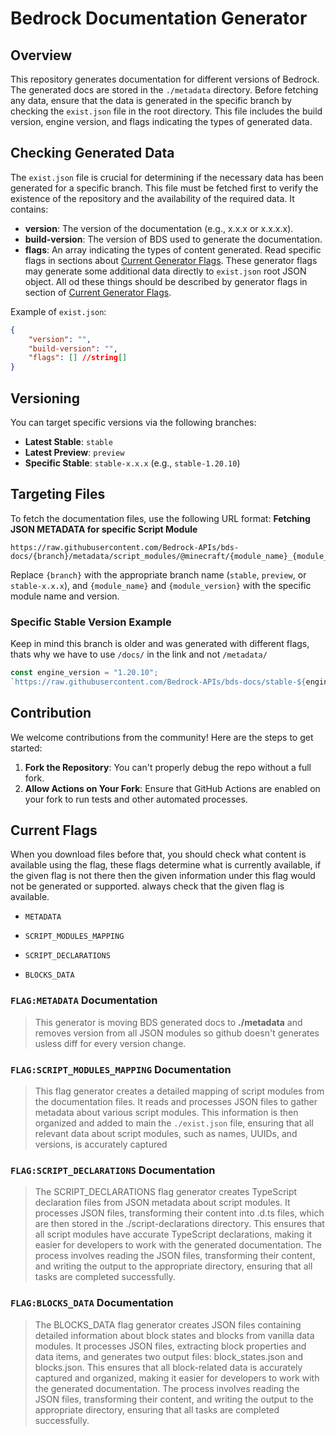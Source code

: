 # Bedrock Documentation Generator

## Overview
This repository generates documentation for different versions of Bedrock. The generated docs are stored in the `./metadata` directory. Before fetching any data, ensure that the data is generated in the specific branch by checking the `exist.json` file in the root directory. This file includes the build version, engine version, and flags indicating the types of generated data.

## Checking Generated Data
The `exist.json` file is crucial for determining if the necessary data has been generated for a specific branch. This file must be fetched first to verify the existence of the repository and the availability of the required data. It contains:
- **version**: The version of the documentation (e.g., x.x.x or x.x.x.x).
- **build-version**: The version of BDS used to generate the documentation.
- **flags**: An array indicating the types of content generated. Read specific flags in sections about [Current Generator Flags](#current-flags). These generator flags may generate some additional data directly to `exist.json` root JSON object. All od these things should be described by generator flags in section of [Current Generator Flags](#current-flags).

Example of `exist.json`:
```json
{
    "version": "",
    "build-version": "",
    "flags": [] //string[]
}
```

## Versioning
You can target specific versions via the following branches:
- **Latest Stable**: `stable`
- **Latest Preview**: `preview`
- **Specific Stable**: `stable-x.x.x` (e.g., `stable-1.20.10`)

## Targeting Files
To fetch the documentation files, use the following URL format:
**Fetching JSON METADATA for specific Script Module**
```
https://raw.githubusercontent.com/Bedrock-APIs/bds-docs/{branch}/metadata/script_modules/@minecraft/{module_name}_{module_version}.json
```
Replace `{branch}` with the appropriate branch name (`stable`, `preview`, or `stable-x.x.x`), and `{module_name}` and `{module_version}` with the specific module name and version.

### Specific Stable Version Example
Keep in mind this branch is older and was generated with different flags, thats why we have to use `/docs/` in the link and not `/metadata/`
```js
const engine_version = "1.20.10";
`https://raw.githubusercontent.com/Bedrock-APIs/bds-docs/stable-${engine_version}/docs/script_modules/@minecraft/server_1.2.0.json`;
```

## Contribution
We welcome contributions from the community! Here are the steps to get started:
1. **Fork the Repository**: You can't properly debug the repo without a full fork.
2. **Allow Actions on Your Fork**: Ensure that GitHub Actions are enabled on your fork to run tests and other automated processes.

## Current Flags
When you download files before that, you should check what content is available using the flag, 
these flags determine what is currently available, if the given flag is not there then the given 
information under this flag would not be generated or supported. always check that the given flag is available.
 - `METADATA`
 - `SCRIPT_MODULES_MAPPING`
 - `SCRIPT_DECLARATIONS`
 - `BLOCKS_DATA`

### `FLAG:METADATA` Documentation
> This generator is moving BDS generated docs to **./metadata** and removes version from all JSON modules so github doesn't generates usless diff for every version change.
### `FLAG:SCRIPT_MODULES_MAPPING` Documentation
> This flag generator creates a detailed mapping of script modules from the documentation files. It reads and processes JSON files to gather metadata about various script modules. This information is then organized and added to main the `./exist.json` file, ensuring that all relevant data about script modules, such as names, UUIDs, and versions, is accurately captured
### `FLAG:SCRIPT_DECLARATIONS` Documentation
> The SCRIPT_DECLARATIONS flag generator creates TypeScript declaration files from JSON metadata about script modules. It processes JSON files, transforming their content into .d.ts files, which are then stored in the ./script-declarations directory. This ensures that all script modules have accurate TypeScript declarations, making it easier for developers to work with the generated documentation. The process involves reading the JSON files, transforming their content, and writing the output to the appropriate directory, ensuring that all tasks are completed successfully.
### `FLAG:BLOCKS_DATA` Documentation
> The BLOCKS_DATA flag generator creates JSON files containing detailed information about block states and blocks from vanilla data modules. It processes JSON files, extracting block properties and data items, and generates two output files: block_states.json and blocks.json. This ensures that all block-related data is accurately captured and organized, making it easier for developers to work with the generated documentation. The process involves reading the JSON files, transforming their content, and writing the output to the appropriate directory, ensuring that all tasks are completed successfully.

